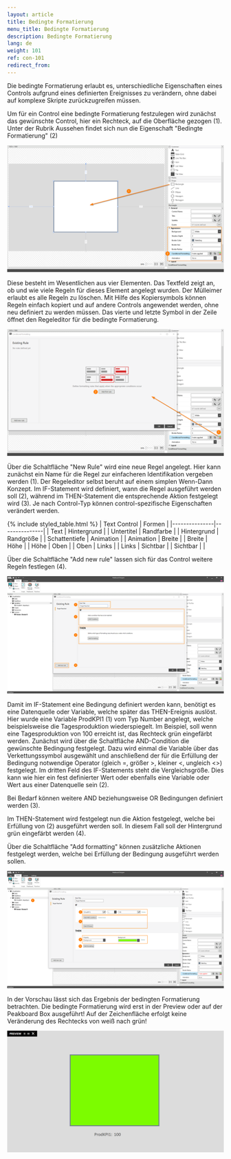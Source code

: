 ```yaml
---
layout: article
title: Bedingte Formatierung
menu_title: Bedingte Formatierung
description: Bedingte Formatierung
lang: de
weight: 101
ref: con-101
redirect_from:
---
```


Die bedingte Formatierung erlaubt es, unterschiedliche Eigenschaften eines Controls aufgrund eines definierten Ereignisses zu verändern, ohne dabei auf komplexe Skripte zurückzugreifen müssen.

Um für ein Control eine bedingte Formatierung festzulegen wird zunächst das gewünschte Control, hier ein Rechteck, auf die Oberfläche gezogen (1).
Unter der Rubrik Aussehen findet sich nun die Eigenschaft "Bedingte Formatierung" (2)

![img01](/assets/images/Controls/ConditionalFormatting/img01.png)

Diese besteht im Wesentlichen aus vier Elementen.
Das Textfeld zeigt an, ob und wie viele Regeln für dieses Element angelegt wurden.
Der Mülleimer erlaubt es alle Regeln zu löschen.
Mit Hilfe des Kopiersymbols können Regeln einfach kopiert und auf andere Controls angewendet werden, ohne neu definiert zu werden müssen.
Das vierte und letzte Symbol in der Zeile öffnet den Regeleditor für die bedingte Formatierung.

![img02](/assets/images/Controls/ConditionalFormatting/img02.png)

Über die Schaltfläche "New Rule" wird eine neue Regel angelegt.
Hier kann zunächst ein Name für die Regel zur einfacheren Identifikation vergeben werden (1).
Der Regeleditor selbst beruht auf einem simplen Wenn-Dann Konzept.
Im IF-Statement wird definiert, wann die Regel ausgeführt werden soll (2), während im THEN-Statement die entsprechende Aktion festgelegt wird (3).
Je nach Control-Typ können control-spezifische Eigenschaften verändert werden.
 
 {% include styled_table.html %}
| Text Control 	| Formen        |
|---------------|---------------|
| Text         	| Hintergrund	|
| Untertitel	| Randfarbe 	|
| Hintergrund  	| Randgröße 	|
| Schattentiefe | Animation 	|
| Animation  	| Breite 		|
| Breite  		| Höhe 			|
| Höhe 			| Oben 			|
| Oben  		| Links 		|
| Links  		| Sichtbar 		|
| Sichtbar  	|  			 	|


Über die Schaltfläche "Add new rule" lassen sich für das Control weitere Regeln festlegen (4).

![img03](/assets/images/Controls/ConditionalFormatting/img03.png)

Damit im IF-Statement eine Bedingung definiert werden kann, benötigt es eine Datenquelle oder Variable, welche später das THEN-Ereignis auslöst.
Hier wurde eine Variable ProdKPI1 (1) vom Typ Number angelegt, welche beispielsweise die Tagesproduktion wiederspiegelt.
Im Beispiel, soll wenn eine Tagesproduktion von 100 erreicht ist, das Rechteck grün eingefärbt werden.
Zunächst wird über die Schaltfläche AND-Condition die gewünschte Bedingung festgelegt.
Dazu wird einmal die Variable über das Verkettungssymbol ausgewählt und anschließend der für die Erfüllung der Bedingung notwendige Operator (gleich =, größer >, kleiner <, ungleich <>) festgelegt.
Im dritten Feld des IF-Statements steht die Vergleichsgröße.
Dies kann wie hier ein fest definierter Wert oder ebenfalls eine Variable oder Wert aus einer Datenquelle sein (2).

Bei Bedarf können weitere AND beziehungsweise OR Bedingungen definiert werden (3).

Im THEN-Statement wird festgelegt nun die Aktion festgelegt, welche bei Erfüllung von (2) ausgeführt werden soll.
In diesem Fall soll der Hintergrund grün eingefärbt werden (4).

Über die Schaltfläche "Add formatting" können zusätzliche Aktionen festgelegt werden, welche bei Erfüllung der Bedingung ausgeführt werden sollen.

![img04](/assets/images/Controls/ConditionalFormatting/img04.png)

In der Vorschau lässt sich das Ergebnis der bedingten Formatierung betrachten.
Die bedingte Formatierung wird erst in der Preview oder auf der Peakboard Box ausgeführt!
Auf der Zeichenfläche erfolgt keine Veränderung des Rechtecks von weiß nach grün!

![img05](/assets/images/Controls/ConditionalFormatting/img05.png)

